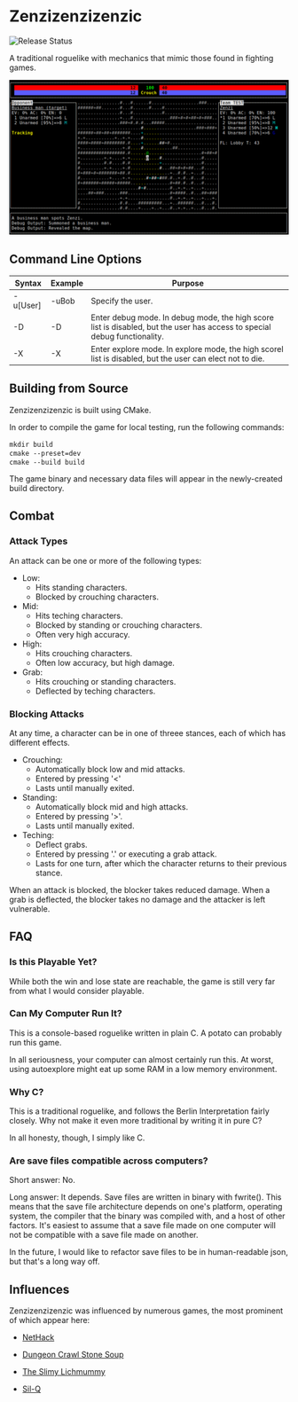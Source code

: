 # Zenzizenzizenzic

![Release Status](https://github.com/NullCGT/Zenzizenzizenzic-RL/actions/workflows/release.yml/badge.svg?branch=main)

A traditional roguelike with mechanics that mimic those found in fighting games.

![Screenshot](/img/screenshot.png)

## Command Line Options
| Syntax      | Example | Purpose           |
| ------------|---------|-------------------|
| -u\[User\]  | -uBob   | Specify the user.
| -D          | -D      | Enter debug mode. In debug mode, the high score list is disabled, but the user has access to special debug functionality.
| -X          | -X      | Enter explore mode. In explore mode, the high scorel list is disabled, but the user can elect not to die.

## Building from Source
Zenzizenzizenzic is built using CMake.

In order to compile the game for local testing, run the following commands:
```
mkdir build
cmake --preset=dev
cmake --build build
```
The game binary and necessary data files will appear in the newly-created build
directory.

## Combat

### Attack Types

An attack can be one or more of the following types:
- Low:
    - Hits standing characters.
    - Blocked by crouching characters.
- Mid:
    - Hits teching characters.
    - Blocked by standing or crouching characters.
    - Often very high accuracy.
- High:
    - Hits crouching characters.
    - Often low accuracy, but high damage.
- Grab:
    - Hits crouching or standing characters.
    - Deflected by teching characters.

### Blocking Attacks

At any time, a character can be in one of threee stances, each of which has different effects.
- Crouching:
    - Automatically block low and mid attacks.
    - Entered by pressing '<'
    - Lasts until manually exited.
- Standing:
    - Automatically block mid and high attacks.
    - Entered by pressing '>'.
    - Lasts until manually exited.
- Teching:
    - Deflect grabs.
    - Entered by pressing '.' or executing a grab attack.
    - Lasts for one turn, after which the character returns to their previous stance.

When an attack is blocked, the blocker takes reduced damage. When a grab is
deflected, the blocker takes no damage and the attacker is left vulnerable.

## FAQ

### Is this Playable Yet?

While both the win and lose state are reachable, the game is still very far from what
I would consider playable.

### Can My Computer Run It?
This is a console-based roguelike written in plain C. A potato can probably run this game.

In all seriousness, your computer can almost certainly run this. At worst, using
autoexplore might eat up some RAM in a low memory environment.

### Why C?

This is a traditional roguelike, and follows the Berlin Interpretation
fairly closely. Why not make it even more traditional by writing it in pure C?

In all honesty, though, I simply like C.

### Are save files compatible across computers?

Short answer: No.

Long answer: It depends. Save files are written in binary with fwrite(). 
This means that the save file architecture depends on one's platform,
operating system, the compiler that the binary was compiled with, and a host
of other factors. It's easiest to assume that a save file made on one computer
will not be compatible with a save file made on another.

In the future, I would like to refactor save files to be in human-readable
json, but that's a long way off.

## Influences

Zenzizenzizenzic was influenced by numerous games, the most prominent of which appear here:

* [NetHack](https://github.com/nethack/nethack)

* [Dungeon Crawl Stone Soup](https://github.com/crawl/crawl)

* [The Slimy Lichmummy](http://www.happyponyland.net/the-slimy-lichmummy)

* [Sil-Q](https://github.com/sil-quirk/sil-q)

